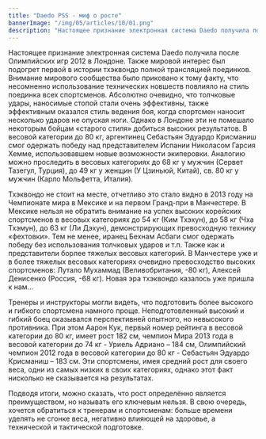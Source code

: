 ```yaml
---
title: "Daedo PSS - миф о росте"
bannerImage: "/img/05/articles/10/01.png"
description: "Настоящее признание электронная система Daedo получила после Олимпийских игр 2012 в Лондоне. Также мировой интерес был подогрет первой в истории тхэквондо полной трансляцией поединков. Внимание мирового сообщества было приковано к тому факту, что несомненно использование технических новшеств повлияло на стиль поединка всех спортсменов. Абсолютно очевидно, что толчковые удары, наносимые стопой стали очень эффективны, также эффективным оказался стиль ведения боя, когда спортсмен наносит несколько ударов не опуская ноги. Однако в Лондоне эти не помешало некоторым бойцам «старого стиля» добиться высоких результатов. В весовой категории до 80 кг, аргентинец Себастьян Эдуардо Крисманиш смог одержать победу над представителем Испании Николасом Гарсия Хемме, использовавшем новые возможности экиперовки. Аналогию можно проследить в весовых категориях до 68 кг у мужчин (Сервет Тазегул, Турция), до 49 кг у женщин (У Цзиньюй, Китай), св. 80 кг у мужчин (Карло Мольфетта, Италия)."
---
```


Настоящее признание электронная система Daedo получила после Олимпийских игр 2012 в Лондоне. Также мировой интерес был подогрет первой в истории тхэквондо полной трансляцией поединков. Внимание мирового сообщества было приковано к тому факту, что несомненно использование технических новшеств повлияло на стиль поединка всех спортсменов. Абсолютно очевидно, что толчковые удары, наносимые стопой стали очень эффективны, также эффективным оказался стиль ведения боя, когда спортсмен наносит несколько ударов не опуская ноги. Однако в Лондоне эти не помешало некоторым бойцам «старого стиля» добиться высоких результатов. В весовой категории до 80 кг, аргентинец Себастьян Эдуардо Крисманиш смог одержать победу над представителем Испании Николасом Гарсия Хемме, использовавшем новые возможности экиперовки. Аналогию можно проследить в весовых категориях до 68 кг у мужчин (Сервет Тазегул, Турция), до 49 кг у женщин (У Цзиньюй, Китай), св. 80 кг у мужчин (Карло Мольфетта, Италия).

Тхэквондо не стоит на месте, отчетливо это стало видно в 2013 году на Чемпионате мира в Мексике и на первом Гранд-при в Манчестере. В Мексике нельзя не обратить внимание на успех высоких корейских спортсменов в весовых категориях до 54 кг (Ким Тхэхун), до 58 кг (Чха Тхэмун), до 63 кг (Ли Дэхун), демонстрирующих превосходную технику «фехтовки». Тем не менее, иранец Бехнам Асбаги смог одержать победу без использования толчковых ударов и т.п. Также как и представители борлее тяжелых весовых категорий. В Манчестере уже и в более тяжелых весовых категориях очевидно превосходство высоких спортсменов: Лутало Мухаммад (Веливобритания, -80 кг), Алексей Денисенко (Россия, -68 кг). Новая эра тхэквондо казалось уже пришла к нам…

Тренеры и инструкторы могли видеть, что подготовить более высокого и гибкого спортсмена намного проще. Неподготовленный высокий и гибкий боец оказывался перспективней опытного, но невысокого противника. При этом Аарон Кук, первый номер рейтинга в весовой категории до 80 кг, имеет рост 182 см, чемпион Мира 2013 года в весовой категории до 74 кг - Уриель Адриано – 184 см, Олимпийский чемпион 2012 года в весовой категории до 80 кг - Себастьян Эдуардо Крисманиш – 183 см. Эти спортсмены, имея средний рост для своего веса, одни из самых низких в своих категориях, однако этот факт нисколько не сказывается на результатах.

Подводя итоги, можно сказать, что рост определённо является преимуществом, но называть его ключевым нельзя. В свою очередь, хочется обратиться к тренерам и спортсменам: больше времени уделять не сгонке веса, негативно влияющей на здоровье, а технической и тактической подготовке.
